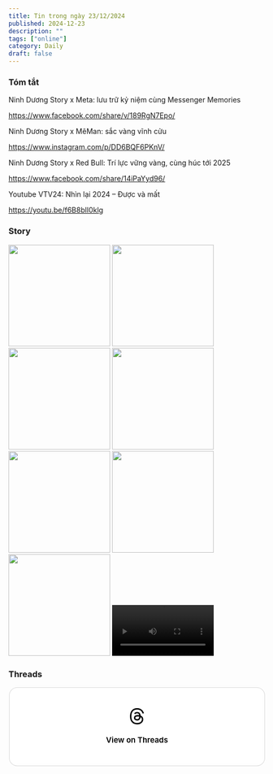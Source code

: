 ```yaml
---
title: Tin trong ngày 23/12/2024
published: 2024-12-23
description: ""
tags: ["online"]
category: Daily
draft: false
---
```


### Tóm tắt 

Ninh Dương Story x Meta: lưu trữ kỷ niệm cùng Messenger Memories 

https://www.facebook.com/share/v/189RgN7Epo/

Ninh Dương Story x MêMan: sắc vàng vĩnh cửu 

https://www.instagram.com/p/DD6BQF6PKnV/

Ninh Dương Story x Red Bull: Trí lực vững vàng, cùng húc tới 2025 

https://www.facebook.com/share/14iPaYyd96/

Youtube VTV24: Nhìn lại 2024 – Được và mất

https://youtu.be/f6B8blI0klg


### Story 

<img width="200" src="https://github.com/user-attachments/assets/53766711-c9db-450e-98af-8ffd88af32c4" />

<img width="200" src="https://github.com/user-attachments/assets/2dc388ba-a914-47c7-9a77-4f3ae680787f" />

<img width="200" src="https://github.com/user-attachments/assets/cda453d9-2b3e-4c4e-8ef8-a4417b0c0e7a" />

<img width="200" src="https://github.com/user-attachments/assets/de546816-c6fd-4087-a48e-8d4bc9e0c2fa" />

<img width="200" src="https://github.com/user-attachments/assets/c31b7386-e79e-4d4a-a1ac-d625894fb3d5" />

<img width="200" src="https://github.com/user-attachments/assets/43ddf851-845b-4ef1-ba54-c807c3d3309f" />

<img width="200" src="https://github.com/user-attachments/assets/3ba02d36-a2fb-4bd0-98ad-190c571b1c72" />

<video width="200" controls>
  <source type="video/mp4" src="https://github.com/user-attachments/assets/bc5a2134-924d-44b2-971a-1e95c2f489d1" >
</video>



### Threads 

<blockquote class="text-post-media" data-text-post-permalink="https://www.threads.net/@ninhduong_summary/post/DD7SPucTSL8" data-text-post-version="0" id="ig-tp-DD7SPucTSL8" style=" background:#FFF; border-width: 1px; border-style: solid; border-color: #00000026; border-radius: 16px; max-width:540px; margin: 1px; min-width:270px; padding:0; width:99.375%; width:-webkit-calc(100% - 2px); width:calc(100% - 2px);"> <a href="https://www.threads.net/@ninhduong_summary/post/DD7SPucTSL8" style=" background:#FFFFFF; line-height:0; padding:0 0; text-align:center; text-decoration:none; width:100%; font-family: -apple-system, BlinkMacSystemFont, sans-serif;" target="_blank"> <div style=" padding: 40px; display: flex; flex-direction: column; align-items: center;"><div style=" display:block; height:32px; width:32px; padding-bottom:20px;"> <svg aria-label="Threads" height="32px" role="img" viewBox="0 0 192 192" width="32px" xmlns="http://www.w3.org/2000/svg"> <path d="M141.537 88.9883C140.71 88.5919 139.87 88.2104 139.019 87.8451C137.537 60.5382 122.616 44.905 97.5619 44.745C97.4484 44.7443 97.3355 44.7443 97.222 44.7443C82.2364 44.7443 69.7731 51.1409 62.102 62.7807L75.881 72.2328C81.6116 63.5383 90.6052 61.6848 97.2286 61.6848C97.3051 61.6848 97.3819 61.6848 97.4576 61.6855C105.707 61.7381 111.932 64.1366 115.961 68.814C118.893 72.2193 120.854 76.925 121.825 82.8638C114.511 81.6207 106.601 81.2385 98.145 81.7233C74.3247 83.0954 59.0111 96.9879 60.0396 116.292C60.5615 126.084 65.4397 134.508 73.775 140.011C80.8224 144.663 89.899 146.938 99.3323 146.423C111.79 145.74 121.563 140.987 128.381 132.296C133.559 125.696 136.834 117.143 138.28 106.366C144.217 109.949 148.617 114.664 151.047 120.332C155.179 129.967 155.42 145.8 142.501 158.708C131.182 170.016 117.576 174.908 97.0135 175.059C74.2042 174.89 56.9538 167.575 45.7381 153.317C35.2355 139.966 29.8077 120.682 29.6052 96C29.8077 71.3178 35.2355 52.0336 45.7381 38.6827C56.9538 24.4249 74.2039 17.11 97.0132 16.9405C119.988 17.1113 137.539 24.4614 149.184 38.788C154.894 45.8136 159.199 54.6488 162.037 64.9503L178.184 60.6422C174.744 47.9622 169.331 37.0357 161.965 27.974C147.036 9.60668 125.202 0.195148 97.0695 0H96.9569C68.8816 0.19447 47.2921 9.6418 32.7883 28.0793C19.8819 44.4864 13.2244 67.3157 13.0007 95.9325L13 96L13.0007 96.0675C13.2244 124.684 19.8819 147.514 32.7883 163.921C47.2921 182.358 68.8816 191.806 96.9569 192H97.0695C122.03 191.827 139.624 185.292 154.118 170.811C173.081 151.866 172.51 128.119 166.26 113.541C161.776 103.087 153.227 94.5962 141.537 88.9883ZM98.4405 129.507C88.0005 130.095 77.1544 125.409 76.6196 115.372C76.2232 107.93 81.9158 99.626 99.0812 98.6368C101.047 98.5234 102.976 98.468 104.871 98.468C111.106 98.468 116.939 99.0737 122.242 100.233C120.264 124.935 108.662 128.946 98.4405 129.507Z" /></svg></div><div style=" font-size: 15px; line-height: 21px; color: #000000; font-weight: 600; "> View on Threads</div></div></a></blockquote>
<script async src="https://www.threads.net/embed.js"></script>